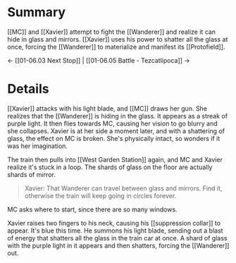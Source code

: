 # Summary

[[MC]] and [[Xavier]] attempt to fight the [[Wanderer]] and realize it can hide in glass and mirrors. [[Xavier]] uses his power to shatter all the glass at once, forcing the [[Wanderer]] to materialize and manifest its [[Protofield]].

← [[01-06.03 Next Stop]] | [[01-06.05 Battle - Tezcatlipoca]] →
# Details

[[Xavier]] attacks with his light blade, and [[MC]] draws her gun. She realizes that the [[Wanderer]] is hiding in the glass. It appears as a streak of purple light. It then flies towards MC, causing her vision to go blurry and she collapses. Xavier is at her side a moment later, and with a shattering of glass, the effect on MC is broken. She's physically intact, so wonders if it was her imagination.

The train then pulls into [[West Garden Station]] again, and MC and Xavier realize it's stuck in a loop. The shards of glass on the floor are actually shards of mirror.

> Xavier: That Wanderer can travel between glass and mirrors. Find it, otherwise the train will keep going in circles forever.

MC asks where to start, since there are so many windows.

Xavier raises two fingers to his neck, causing his [[suppression collar]] to appear. It's blue this time. He summons his light blade, sending out a blast of energy that shatters all the glass in the train car at once. A shard of glass with the purple light in it appears and then shatters, forcing the [[Wanderer]] out.